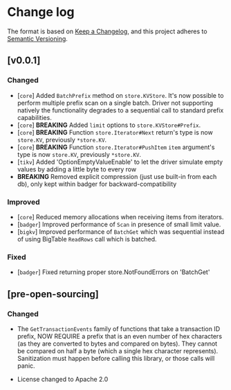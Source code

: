 # Change log

The format is based on [Keep a Changelog](https://keepachangelog.com/en/1.0.0/),
and this project adheres to [Semantic Versioning](https://semver.org/spec/v2.0.0.html).

## [v0.0.1]

### Changed
- [`core`] Added `BatchPrefix` method on `store.KVStore`. It's now possible to perform multiple prefix scan on a single batch. Driver not supporting natively the functionality degrades to a sequential call to standard prefix capabilities.
- [`core`] **BREAKING** Added `limit` options to `store.KVStore#Prefix`.
- [`core`] **BREAKING** Function `store.Iterator#Next` return's type is now `store.KV`, previously `*store.KV`.
- [`core`] **BREAKING** Function `store.Iterator#PushItem` `item` argument's type is now `store.KV`, previously `*store.KV`.
- [`tikv`] Added 'OptionEmptyValueEnable' to let the driver simulate empty values by adding a little byte to every row
- **BREAKING** Removed explicit compression (just use built-in from each db), only kept within badger for backward-compatibility

### Improved
- [`core`] Reduced memory allocations when receiving items from iterators.
- [`badger`] Improved performance of `Scan` in presence of small limit value.
- [`bigkv`] Improved performance of `BatchGet` which was sequential instead of using BigTable `ReadRows` call which is batched.

### Fixed

- [`badger`] Fixed returning proper store.NotFoundErrors on 'BatchGet'

## [pre-open-sourcing]

### Changed

* The `GetTransactionEvents` family of functions that take a transaction ID prefix, NOW REQUIRE a prefix that is an even number of hex characters (as they are converted to bytes and compared on bytes). They cannot be compared on half a byte (which a single hex character represents).  Sanitization must happen before calling this library, or those calls will panic.

* License changed to Apache 2.0
